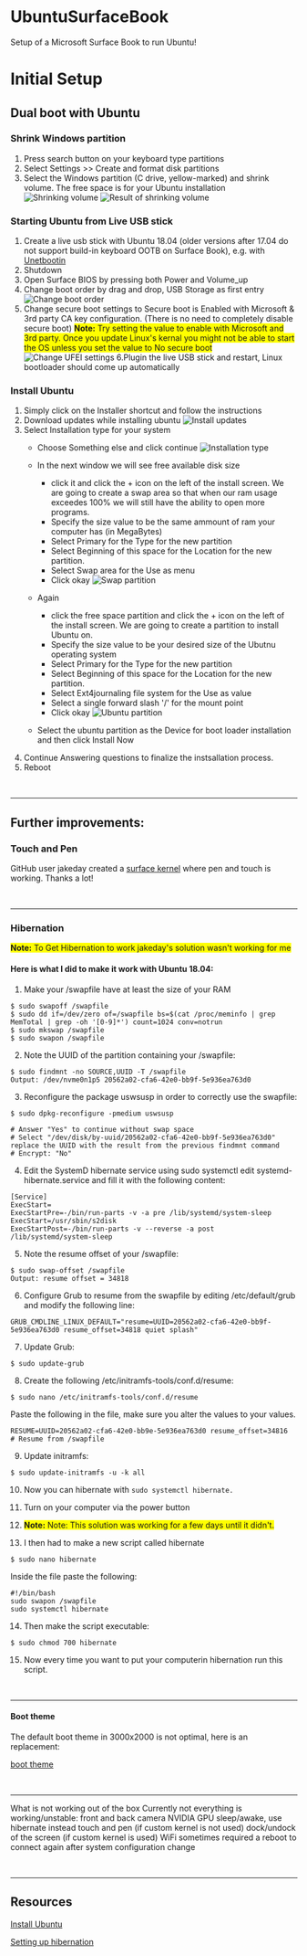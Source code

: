 # UbuntuSurfaceBook
Setup of a Microsoft Surface Book to run Ubuntu!


# Initial Setup

## Dual boot with Ubuntu
### Shrink Windows partition
1. Press search button on your keyboard type partitions
2. Select Settings >> Create and format disk partitions
3. Select the Windows partition (C drive, yellow-marked) and shrink volume. The free space is for your Ubuntu installation 
![Shrinking volume](Images/shrink.png)
![Result of shrinking volume](Images/shrink2.png)

### Starting Ubuntu from Live USB stick
1. Create a live usb stick with Ubuntu 18.04 (older versions after 17.04 do not support build-in keyboard OOTB on Surface Book), e.g. with [Unetbootin](https://unetbootin.github.io/)
2. Shutdown
3. Open Surface BIOS by pressing both Power and Volume_up
4. Change boot order by drag and drop, USB Storage as first entry 
![Change boot order](Images/bootorder.jpg)
5. Change secure boot settings to Secure boot is Enabled with Microsoft & 3rd party CA key configuration. (There is no need to completely disable secure boot) 
<span style="background-color:yellow"> **Note:** Try setting the value to enable with Microsoft and 3rd party. Once you update Linux's kernal you might not be able to start the OS unless you set the value to No secure boot</span>
![Change UFEI settings](Images/ufeisettings.jpg)
6.Plugin the live USB stick and restart, Linux bootloader should come up automatically

### Install Ubuntu
1. Simply click on the Installer shortcut and follow the instructions
2. Download updates while installing ubuntu 
![Install updates](Images/installubuntuupdates.jpg)
3. Select Installation type for your system
    - Choose Something else and click continue
    ![Installation type](Images/installubuntu.jpg)
    - In the next window we will see free available disk size
    
        - click it and click the + icon on the left of the install screen. We are going to create a swap area so that when our ram usage exceedes 100% we will still have the ability to open more programs. 
        - Specify the size value to be the same ammount of ram your computer has (in MegaBytes)
        - Select Primary for the Type for the new partition
        - Select Beginning of this space for the Location for the new partition. 
        - Select Swap area for the Use as menu
        - Click okay
![Swap partition](Images/swappartition.jpg)
    - Again 
        - click the free space partition and click the + icon on the left of the install screen. We are going to create a partition to install Ubuntu on.
        - Specify the size value to be your desired size of the Ubutnu operating system 
        - Select Primary for the Type for the new partition
        - Select Beginning of this space for the Location for the new partition. 
        - Select Ext4journaling file system for the Use as value
        - Select a single forward slash '/' for the mount point  
        - Click okay
![Ubuntu partition](Images/ubuntupartition.jpg)

    - Select the ubuntu partition as the Device for boot loader installation and then click Install Now
4. Continue Answering questions to finalize the instsallation process. 
5. Reboot

<br>
<hr>

## Further improvements:
### Touch and Pen
GitHub user jakeday created a [surface kernel](https://github.com/jakeday/linux-surface) where pen and touch is working. Thanks a lot!

<br>
<hr>

### Hibernation 
<span style="background-color:yellow"> **Note:** To Get Hibernation to work jakeday's solution wasn't working for me </span>

#### Here is what I did to make it work with Ubuntu 18.04:

1. Make your /swapfile have at least the size of your RAM

```
$ sudo swapoff /swapfile
$ sudo dd if=/dev/zero of=/swapfile bs=$(cat /proc/meminfo | grep MemTotal | grep -oh '[0-9]*') count=1024 conv=notrun
$ sudo mkswap /swapfile
$ sudo swapon /swapfile
```

2. Note the UUID of the partition containing your /swapfile:

```
$ sudo findmnt -no SOURCE,UUID -T /swapfile
Output: /dev/nvme0n1p5 20562a02-cfa6-42e0-bb9f-5e936ea763d0
```

3. Reconfigure the package uswsusp in order to correctly use the swapfile:

```
$ sudo dpkg-reconfigure -pmedium uswsusp

# Answer "Yes" to continue without swap space
# Select "/dev/disk/by-uuid/20562a02-cfa6-42e0-bb9f-5e936ea763d0" replace the UUID with the result from the previous findmnt command
# Encrypt: "No"
```

4. Edit the SystemD hibernate service using sudo systemctl edit systemd-hibernate.service and fill it with the following content:

```
[Service]
ExecStart=
ExecStartPre=-/bin/run-parts -v -a pre /lib/systemd/system-sleep
ExecStart=/usr/sbin/s2disk
ExecStartPost=-/bin/run-parts -v --reverse -a post /lib/systemd/system-sleep
```

5. Note the resume offset of your /swapfile:
```
$ sudo swap-offset /swapfile
Output: resume offset = 34818
```

6. Configure Grub to resume from the swapfile by editing /etc/default/grub and modify the following line:

```
GRUB_CMDLINE_LINUX_DEFAULT="resume=UUID=20562a02-cfa6-42e0-bb9f-5e936ea763d0 resume_offset=34818 quiet splash"
```

7. Update Grub:
```
$ sudo update-grub
```

8. Create the following /etc/initramfs-tools/conf.d/resume:
```
$ sudo nano /etc/initramfs-tools/conf.d/resume
```
Paste the following in the file, make sure you alter the values to your values.
```
RESUME=UUID=20562a02-cfa6-42e0-bb9e-5e936ea763d0 resume_offset=34816
# Resume from /swapfile
```

9. Update initramfs:

```
$ sudo update-initramfs -u -k all
```

10. Now you can hibernate with ```sudo systemctl hibernate.```

11. Turn on your computer via the power button

12. <span style="background-color:yellow"> **Note:** Note: This solution was working for a few days until it didn't. </span>

13. I then had to make a new script called hibernate 
```
$ sudo nano hibernate
```
Inside the file paste the following:
```
#!/bin/bash
sudo swapon /swapfile
sudo systemctl hibernate
```
 
14. Then make the script executable:
```
$ sudo chmod 700 hibernate
```

15. Now every time you want to put your computerin hibernation run this script. 

<br>
<hr>

#### Boot theme
The default boot theme in 3000x2000 is not optimal, here is an replacement:

[boot theme](https://github.com/timobaehr/Surface-Boot-Themes)


<br>
<hr>

What is not working out of the box
Currently not everything is working/unstable:
front and back camera
NVIDIA GPU
sleep/awake, use hibernate instead
touch and pen (if custom kernel is not used)
dock/undock of the screen (if custom kernel is used)
WiFi sometimes required a reboot to connect again after system configuration change

<br>
<hr>

## Resources 
[Install Ubuntu](https://askubuntu.com/questions/741851/using-ubuntu-on-microsoft-surface-book)

[Setting up hibernation](https://askubuntu.com/questions/6769/hibernate-and-resume-from-a-swap-file)